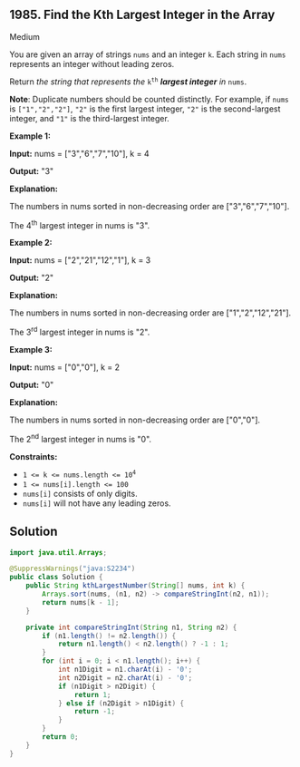 ## 1985\. Find the Kth Largest Integer in the Array

Medium

You are given an array of strings `nums` and an integer `k`. Each string in `nums` represents an integer without leading zeros.

Return _the string that represents the_ <code>k<sup>th</sup></code> _**largest integer** in_ `nums`.

**Note**: Duplicate numbers should be counted distinctly. For example, if `nums` is `["1","2","2"]`, `"2"` is the first largest integer, `"2"` is the second-largest integer, and `"1"` is the third-largest integer.

**Example 1:**

**Input:** nums = ["3","6","7","10"], k = 4

**Output:** "3"

**Explanation:** 

The numbers in nums sorted in non-decreasing order are ["3","6","7","10"]. 

The 4<sup>th</sup> largest integer in nums is "3".

**Example 2:**

**Input:** nums = ["2","21","12","1"], k = 3

**Output:** "2"

**Explanation:** 

The numbers in nums sorted in non-decreasing order are ["1","2","12","21"]. 

The 3<sup>rd</sup> largest integer in nums is "2".

**Example 3:**

**Input:** nums = ["0","0"], k = 2

**Output:** "0"

**Explanation:** 

The numbers in nums sorted in non-decreasing order are ["0","0"]. 

The 2<sup>nd</sup> largest integer in nums is "0".

**Constraints:**

*   <code>1 <= k <= nums.length <= 10<sup>4</sup></code>
*   `1 <= nums[i].length <= 100`
*   `nums[i]` consists of only digits.
*   `nums[i]` will not have any leading zeros.

## Solution

```java
import java.util.Arrays;

@SuppressWarnings("java:S2234")
public class Solution {
    public String kthLargestNumber(String[] nums, int k) {
        Arrays.sort(nums, (n1, n2) -> compareStringInt(n2, n1));
        return nums[k - 1];
    }

    private int compareStringInt(String n1, String n2) {
        if (n1.length() != n2.length()) {
            return n1.length() < n2.length() ? -1 : 1;
        }
        for (int i = 0; i < n1.length(); i++) {
            int n1Digit = n1.charAt(i) - '0';
            int n2Digit = n2.charAt(i) - '0';
            if (n1Digit > n2Digit) {
                return 1;
            } else if (n2Digit > n1Digit) {
                return -1;
            }
        }
        return 0;
    }
}
```